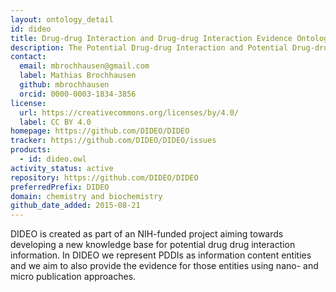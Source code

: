 ```yaml
---
layout: ontology_detail
id: dideo
title: Drug-drug Interaction and Drug-drug Interaction Evidence Ontology
description: The Potential Drug-drug Interaction and Potential Drug-drug Interaction Evidence Ontology
contact:
  email: mbrochhausen@gmail.com
  label: Mathias Brochhausen
  github: mbrochhausen
  orcid: 0000-0003-1834-3856
license:
  url: https://creativecommons.org/licenses/by/4.0/
  label: CC BY 4.0
homepage: https://github.com/DIDEO/DIDEO
tracker: https://github.com/DIDEO/DIDEO/issues
products:
  - id: dideo.owl
activity_status: active
repository: https://github.com/DIDEO/DIDEO
preferredPrefix: DIDEO
domain: chemistry and biochemistry
github_date_added: 2015-08-21
---
```


DIDEO is created as part of an NIH-funded project aiming towards developing a new knowledge base for potential drug drug interaction information. In DIDEO we represent PDDIs as information content entities and we aim to also provide the evidence for those entities using nano- and micro publication approaches.
